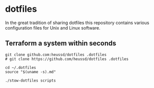 # dotfiles
In the great tradition of sharing dotfiles this repository contains various configuration files for Unix and Linux software. 



## Terraform a system within seconds

	git clone github.com:heussd/dotfiles .dotfiles
	# git clone https://github.com/heussd/dotfiles .dotfiles
	
	cd ~/.dotfiles
	source "$(uname -s).md"
	
	./stow-dotfiles scripts
	
	